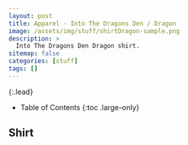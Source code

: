 ```yaml
---
layout: post
title: Apparel - Into The Dragons Den / Dragon
image: /assets/img/stuff/shirtDragon-sample.png
description: >
  Into The Dragons Den Dragon shirt.
sitemap: false
categories: [stuff]
tags: []
---
```


{:.lead}

- Table of Contents
{:toc .large-only}

## Shirt
